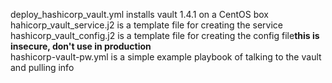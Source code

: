 deploy_hashicorp_vault.yml installs vault 1.4.1 on a CentOS box<br>
hahicorp_vault_service.j2 is a template file for creating the service<br>
hashicorp_vault_config.j2 is a template file for creating the config file**this is insecure, don't use in production**<br>
hashicorp-vault-pw.yml is a simple example playbook of talking to the vault and pulling info<br>
